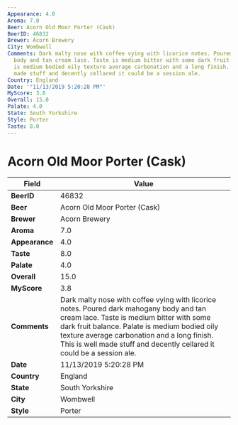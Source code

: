 ```yaml
---
Appearance: 4.0
Aroma: 7.0
Beer: Acorn Old Moor Porter (Cask)
BeerID: 46832
Brewer: Acorn Brewery
City: Wombwell
Comments: Dark malty nose with coffee vying with licorice notes. Poured dark mahogany
  body and tan cream lace. Taste is medium bitter with some dark fruit balance. Palate
  is medium bodied oily texture average carbonation and a long finish. This is well
  made stuff and decently cellared it could be a session ale.
Country: England
Date: '"11/13/2019 5:20:28 PM"'
MyScore: 3.8
Overall: 15.0
Palate: 4.0
State: South Yorkshire
Style: Porter
Taste: 8.0
---
```


# Acorn Old Moor Porter (Cask)

| Field         | Value |
|---------------|-------|
| **BeerID** | 46832 |
| **Beer** | Acorn Old Moor Porter (Cask) |
| **Brewer** | Acorn Brewery |
| **Aroma** | 7.0 |
| **Appearance** | 4.0 |
| **Taste** | 8.0 |
| **Palate** | 4.0 |
| **Overall** | 15.0 |
| **MyScore** | 3.8 |
| **Comments** | Dark malty nose with coffee vying with licorice notes. Poured dark mahogany body and tan cream lace. Taste is medium bitter with some dark fruit balance. Palate is medium bodied oily texture average carbonation and a long finish. This is well made stuff and decently cellared it could be a session ale. |
| **Date** | 11/13/2019 5:20:28 PM |
| **Country** | England |
| **State** | South Yorkshire |
| **City** | Wombwell |
| **Style** | Porter |
